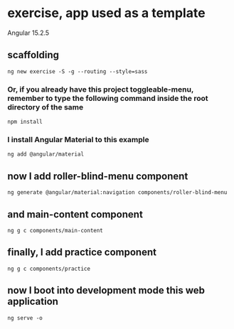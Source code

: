 # exercise, app used as a template

Angular 15.2.5

## scaffolding

```
ng new exercise -S -g --routing --style=sass
```

### Or, if you already have this project toggleable-menu, remember to type the following command inside the root directory of the same

```shell
npm install
```

### I install Angular Material to this example

```shell
ng add @angular/material
```

## now I add roller-blind-menu component

```shell
ng generate @angular/material:navigation components/roller-blind-menu
```

## and main-content component

```
ng g c components/main-content
```

## finally, I add practice component

```shell
ng g c components/practice
```

## now I boot into development mode this web application

```shell
ng serve -o
```
